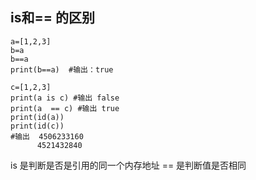 ## is和== 的区别
```
a=[1,2,3]
b=a
b==a
print(b==a)  #输出：true

c=[1,2,3]
print(a is c) #输出 false
print(a  == c) #输出 true
print(id(a))
print(id(c))
#输出  4506233160
      4521432840
 ```
is 是判断是否是引用的同一个内存地址
== 是判断值是否相同




